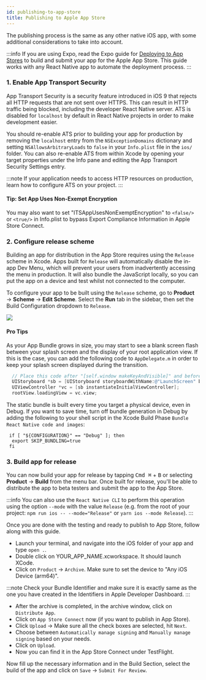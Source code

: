 ```yaml
---
id: publishing-to-app-store
title: Publishing to Apple App Store
---
```


The publishing process is the same as any other native iOS app, with some additional considerations to take into account.

:::info
If you are using Expo, read the Expo guide for [Deploying to App Stores](https://docs.expo.dev/distribution/app-stores/) to build and submit your app for the Apple App Store. This guide works with any React Native app to automate the deployment process.
:::

### 1. Enable App Transport Security

App Transport Security is a security feature introduced in iOS 9 that rejects all HTTP requests that are not sent over HTTPS. This can result in HTTP traffic being blocked, including the developer React Native server. ATS is disabled for `localhost` by default in React Native projects in order to make development easier.

You should re-enable ATS prior to building your app for production by removing the `localhost` entry from the `NSExceptionDomains` dictionary and setting `NSAllowsArbitraryLoads` to `false` in your `Info.plist` file in the `ios/` folder. You can also re-enable ATS from within Xcode by opening your target properties under the Info pane and editing the App Transport Security Settings entry.

:::note
If your application needs to access HTTP resources on production, learn how to configure ATS on your project.
:::

#### Tip: Set App Uses Non-Exempt Encryption

You may also want to set "ITSAppUsesNonExemptEncryption" to `<false/>` or `<true/>` in Info.plist to bypass Export Compliance Information in Apple Store Connect.

### 2. Configure release scheme

Building an app for distribution in the App Store requires using the `Release` scheme in Xcode. Apps built for `Release` will automatically disable the in-app Dev Menu, which will prevent your users from inadvertently accessing the menu in production. It will also bundle the JavaScript locally, so you can put the app on a device and test whilst not connected to the computer.

To configure your app to be built using the `Release` scheme, go to **Product** → **Scheme** → **Edit Scheme**. Select the **Run** tab in the sidebar, then set the Build Configuration dropdown to `Release`.

![](/docs/assets/ConfigureReleaseScheme.png)

#### Pro Tips

As your App Bundle grows in size, you may start to see a blank screen flash between your splash screen and the display of your root application view. If this is the case, you can add the following code to `AppDelegate.m` in order to keep your splash screen displayed during the transition.

```objectivec
  // Place this code after "[self.window makeKeyAndVisible]" and before "return YES;"
  UIStoryboard *sb = [UIStoryboard storyboardWithName:@"LaunchScreen" bundle:nil];
  UIViewController *vc = [sb instantiateInitialViewController];
  rootView.loadingView = vc.view;
```

The static bundle is built every time you target a physical device, even in Debug. If you want to save time, turn off bundle generation in Debug by adding the following to your shell script in the Xcode Build Phase `Bundle React Native code and images`:

```shell
 if [ "${CONFIGURATION}" == "Debug" ]; then
  export SKIP_BUNDLING=true
 fi
```

### 3. Build app for release

You can now build your app for release by tapping <kbd>Cmd ⌘</kbd> + <kbd>B</kbd> or selecting **Product** → **Build** from the menu bar. Once built for release, you'll be able to distribute the app to beta testers and submit the app to the App Store.

:::info
You can also use the `React Native CLI` to perform this operation using the option `--mode` with the value `Release` (e.g. from the root of your project: `npm run ios -- --mode="Release"` or `yarn ios --mode Release`).
:::

Once you are done with the testing and ready to publish to App Store, follow along with this guide.

- Launch your terminal, and navigate into the iOS folder of your app and type `open .`.
- Double click on YOUR_APP_NAME.xcworkspace. It should launch XCode.
- Click on `Product` → `Archive`. Make sure to set the device to "Any iOS Device (arm64)".

:::note
Check your Bundle Identifier and make sure it is exactly same as the one you have created in the Identifiers in Apple Developer Dashboard.
:::

- After the archive is completed, in the archive window, click on `Distribute App`.
- Click on `App Store Connect` now (if you want to publish in App Store).
- Click `Upload` → Make sure all the check boxes are selected, hit `Next`.
- Choose between `Automatically manage signing` and `Manually manage signing` based on your needs.
- Click on `Upload`.
- Now you can find it in the App Store Connect under TestFlight.

Now fill up the necessary information and in the Build Section, select the build of the app and click on `Save` → `Submit For Review`.

